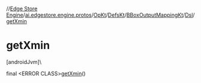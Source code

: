 //[Edge Store Engine](../../../../../../index.md)/[ai.edgestore.engine.protos](../../../../index.md)/[OpKt](../../../index.md)/[DefsKt](../../index.md)/[BBoxOutputMappingKt](../index.md)/[Dsl](index.md)/[getXmin](get-xmin.md)

# getXmin

[androidJvm]\

final &lt;ERROR CLASS&gt;[getXmin](get-xmin.md)()
